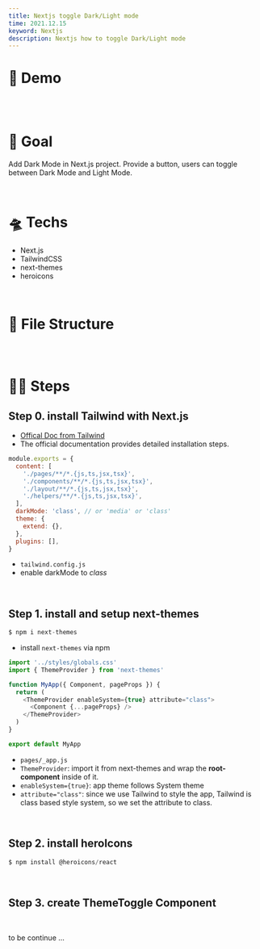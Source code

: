 ```yaml
---
title: Nextjs toggle Dark/Light mode
time: 2021.12.15
keyword: Nextjs
description: Nextjs how to toggle Dark/Light mode
---
```


<WidgetsMdHeader :title="title" :time="time"></WidgetsMdHeader>

# 🚀 Demo

<br/>
<br/>

# 🎯 Goal

Add Dark Mode in Next.js project. Provide a button, users can toggle between Dark Mode and Light Mode.

<br/>

# 🛸 Techs

- Next.js
- TailwindCSS
- next-themes
- heroicons

<br />

# 🌲 File Structure

```javascript

```

<br/>

# 🦶🏻 Steps

## Step 0. install Tailwind with Next.js

- [Offical Doc from Tailwind](https://tailwindcss.com/docs/guides/nextjs)
- The official documentation provides detailed installation steps.

```js
module.exports = {
  content: [
    './pages/**/*.{js,ts,jsx,tsx}',
    './components/**/*.{js,ts,jsx,tsx}',
    './layout/**/*.{js,ts,jsx,tsx}',
    './helpers/**/*.{js,ts,jsx,tsx}',
  ],
  darkMode: 'class', // or 'media' or 'class'
  theme: {
    extend: {},
  },
  plugins: [],
}
```

- `tailwind.config.js`
- enable darkMode to _class_

<br/>

## Step 1. install and setup next-themes

```javascript
$ npm i next-themes
```

- install `next-themes` via npm

```javascript
import '../styles/globals.css'
import { ThemeProvider } from 'next-themes'

function MyApp({ Component, pageProps }) {
  return (
    <ThemeProvider enableSystem={true} attribute="class">
      <Component {...pageProps} />
    </ThemeProvider>
  )
}

export default MyApp
```

- `pages/_app.js`
- `ThemeProvider`: import it from next-themes and wrap the **root-component** inside of it.
- `enableSystem={true}`: app theme follows System theme
- `attribute="class"`: since we use Tailwind to style the app, Tailwind is class based style system, so we set the attribute to class.

<br/>

## Step 2. install heroIcons

```js
$ npm install @heroicons/react
```

<br/>

## Step 3. create ThemeToggle Component

<br/>

to be continue ...
